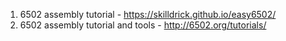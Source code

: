 1. 6502 assembly tutorial - https://skilldrick.github.io/easy6502/
2. 6502 assembly tutorial and tools  - http://6502.org/tutorials/
